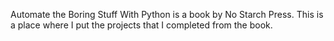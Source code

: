 Automate the Boring Stuff With Python is a book by No Starch Press. This is a place where I put the projects that I completed from the book.

